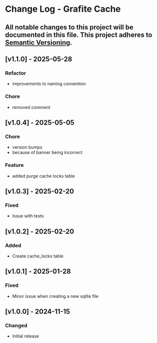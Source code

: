 # Change Log - Grafite Cache
All notable changes to this project will be documented in this file.
This project adheres to [Semantic Versioning](http://semver.org/).
----

## [v1.1.0] - 2025-05-28

### Refactor
- improvements to naming convention

### Chore
- removed comment

## [v1.0.4] - 2025-05-05

### Chore
-  version bumps
- because of banner being incorrect

### Feature
-  added purge cache locks table

## [v1.0.3] - 2025-02-20

### Fixed
- Issue with tests

## [v1.0.2] - 2025-02-20

### Added
- Create cache_locks table

## [v1.0.1] - 2025-01-28

### Fixed
- Minor issue when creating a new sqlite file

## [v1.0.0] - 2024-11-15

### Changed
- Initial release

